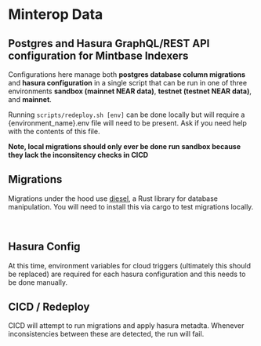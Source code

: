 # Minterop Data

## Postgres and Hasura GraphQL/REST API configuration for Mintbase Indexers

Configurations here manage both **postgres database column migrations** and **hasura configuration** in a single script that can be run in one of three environments **sandbox (mainnet NEAR data)**, **testnet (testnet NEAR data)**, and **mainnet**.

Running `scripts/redeploy.sh [env]` can be done locally but will require a {environment_name}.env file will need to be present. Ask if you need help with the contents of this file.

**Note, local migrations should only ever be done run sandbox because they lack the inconsitency checks in CICD**

## Migrations

Migrations under the hood use [diesel](https://diesel.rs/), a Rust library for database manipulation. You will need to install this via cargo to test migrations locally.

<br>

## Hasura Config

At this time, environment variables for cloud triggers (ultimately this should be replaced) are required for each hasura configuration and this needs to be done manually.

## CICD / Redeploy

CICD will attempt to run migrations and apply hasura metadta. Whenever inconsistencies between these are detected, the run will fail.